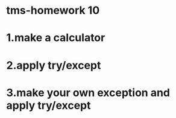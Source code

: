 # tms-homework 10
# 1.make a calculator
# 2.apply try/except
# 3.make your own exception and apply try/except